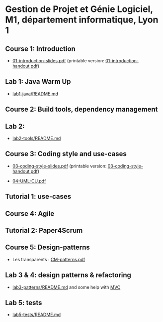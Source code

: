 # Gestion de Projet et Génie Logiciel, M1, département informatique, Lyon 1

## Course 1: Introduction

* [01-introduction-slides.pdf](01-introduction-slides.pdf)
  (printable version: [01-introduction-handout.pdf](01-introduction-handout.pdf))
  
## Lab 1: Java Warm Up

* [lab1-java/README.md](lab1-java/README.md)

## Course 2: Build tools, dependency management

## Lab 2: 

* [lab2-tools/README.md](lab2-tools/README.md)

## Course 3: Coding style and use-cases

* [03-coding-style-slides.pdf](03-coding-style-slides.pdf)
  (printable version: [03-coding-style-handout.pdf](03-coding-style-handout.pdf))

* [04-UML-CU.pdf](04-UML-CU.pdf)

## Tutorial 1: use-cases

## Course 4: Agile

## Tutorial 2: Paper4Scrum

## Course 5: Design-patterns

* Les transparents : [CM-patterns.pdf](https://perso.liris.cnrs.fr/lionel.medini/enseignement/M1IF01/CM-patterns.pdf)

## Lab 3 & 4: design patterns & refactoring

* [lab3-patterns/README.md](lab3-patterns/README.md) and some help
  with [MVC](lab3-patterns/mvc.md)

## Lab 5: tests

* [lab5-tests/README.md](lab5-tests/README.md)
